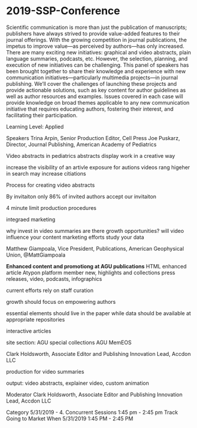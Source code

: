 # 2019-SSP-Conference



Scientific communication is more than just the publication of manuscripts; publishers have always strived to provide value-added features to their journal offerings. With the growing competition in journal publications, the impetus to improve value—as perceived by authors—has only increased. There are many exciting new initiatives: graphical and video abstracts, plain language summaries, podcasts, etc. However, the selection, planning, and execution of new initiatives can be challenging. This panel of speakers has been brought together to share their knowledge and experience with new communication initiatives—particularly multimedia projects—in journal publishing. We’ll cover the challenges of launching these projects and provide actionable solutions, such as key content for author guidelines as well as author resources and examples. Issues covered in each case will provide knowledge on broad themes applicable to any new communication initiative that requires educating authors, fostering their interest, and facilitating their participation.

Learning Level: Applied

Speakers
Trina Arpin, Senior Production Editor, Cell Press
Joe Puskarz, Director, Journal Publishing, American Academy of Pediatrics

 Video abstracts in pediatrics 
abstracts display work in a creative way 

increase the visibility of an artivle 
exposure for autions 
videos rang higeher in search 
may increase citiations


Process for creating video abstracts 


By invitaiton only 
86% of invited authors accept our invitaiton 

4 minute limit 
production procedures 

integraed marketing 

why invest in video summaries 
are there growth opportunities? 
will video influence your content marketing efforts 
study your data 


Matthew Giampoala, Vice President, Publications, American Geophysical Union, @MattGiampoala

**Enhanced content and promotiong at AGU publications**
HTML enhanced article Atypon platform
member new, highlights and collections 
press releases, video, podcasts, infographics 

current efforts rely on staff curation 

growth should focus on empowering authors 

essential elements should live in the paper while data should be available at appropriate repositories 

interactive articles 

site section:
AGU special collections 
AGU MemEOS 




Clark Holdsworth, Associate Editor and Publishing Innovation Lead, Accdon LLC

production for video summaries 

output:
video abstracts, explainer video, custom animation 








Moderator
Clark Holdsworth, Associate Editor and Publishing Innovation Lead, Accdon LLC





 Category	5/31/2019 - 4. Concurrent Sessions 1:45 pm - 2:45 pm
 Track	Going to Market
 When	5/31/2019 1:45 PM - 2:45 PM
 
 
 

